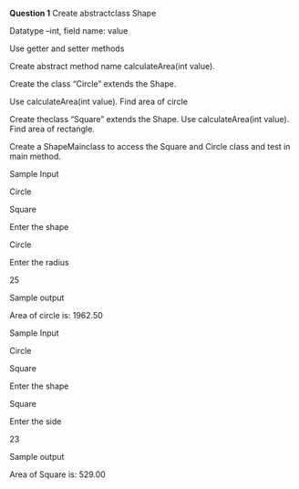 **Question 1**
Create abstractclass Shape

Datatype –int, field name: value

Use getter and setter methods

Create abstract method name calculateArea(int value).

Create the class “Circle” extends the Shape. 

Use calculateArea(int value). Find area of circle

Create theclass “Square” extends the Shape. Use calculateArea(int value). Find area of rectangle.

Create a ShapeMainclass to access the Square and Circle class and test in main method.

Sample Input

Circle

Square

Enter the shape

Circle

Enter the radius

25

Sample output

Area of circle is: 1962.50

Sample Input

Circle

Square

Enter the shape

Square

Enter the side 

23

Sample output

Area of Square is: 529.00
